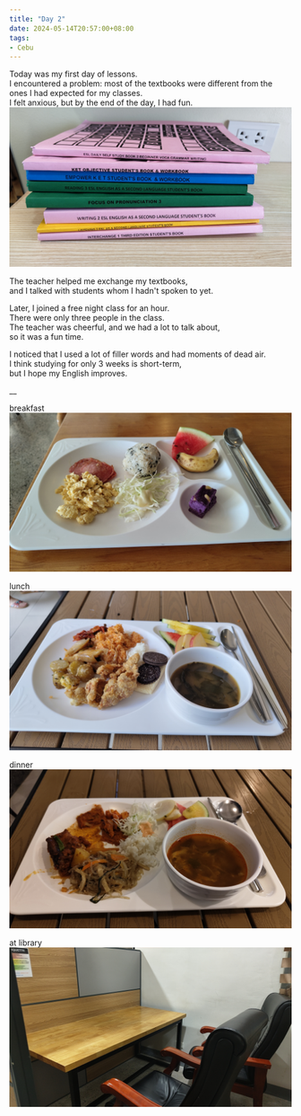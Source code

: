 ```yaml
---
title: "Day 2"
date: 2024-05-14T20:57:00+08:00
tags:
- Cebu
---
```



Today was my first day of lessons.  
I encountered a problem: most of the textbooks were different from the ones I had expected for my classes.  
I felt anxious, but by the end of the day, I had fun.
![textbooks](image4.jpg)

The teacher helped me exchange my textbooks,  
and I talked with students whom I hadn't spoken to yet.

Later, I joined a free night class for an hour.  
There were only three people in the class.  
The teacher was cheerful, and we had a lot to talk about,  
so it was a fun time.

I noticed that I used a lot of filler words and had moments of dead air.  
I think studying for only 3 weeks is short-term,  
but I hope my English improves.


__

breakfast
![breakfast](image1.jpg)

lunch
![lunch](image2.jpg)

dinner
![dinner](image3.jpg)

at library
![library](image5.jpg)